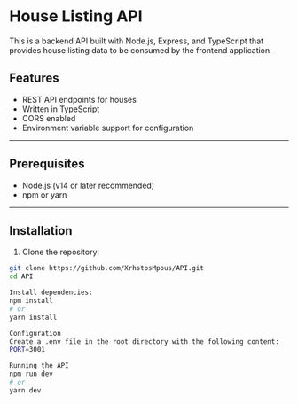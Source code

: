 # House Listing API

This is a backend API built with Node.js, Express, and TypeScript that provides house listing data to be consumed by the frontend application.

## Features

- REST API endpoints for houses
- Written in TypeScript
- CORS enabled
- Environment variable support for configuration

---

## Prerequisites

- Node.js (v14 or later recommended)
- npm or yarn

---

## Installation

1. Clone the repository:

```bash
git clone https://github.com/XrhstosMpous/API.git
cd API

Install dependencies:
npm install
# or
yarn install

Configuration
Create a .env file in the root directory with the following content:
PORT=3001

Running the API
npm run dev
# or
yarn dev
